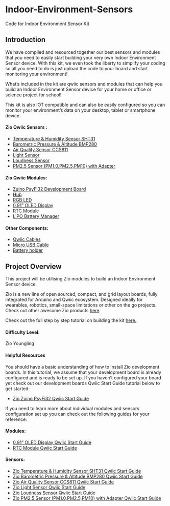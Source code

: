 # Indoor-Environment-Sensors
Code for Indoor Environment Sensor Kit

## Introduction

We have compiled and resourced together our best sensors and modules that you need to easily start building your very own Indoor Environment Sensor device. With this kit, we even took the liberty to simplify your coding so all you need to do is just upload the code to your board and start monitoring your environment!

 

What’s included in the kit are qwiic sensors and modules that can help you build an Indoor Environment Sensor device for your home or office or science project for school! 

 

This kit is also IOT compatible and can also be easily configured so you can monitor your environment’s data on your desktop, tablet or smartphone device.


 

#### Zio Qwiic Sensors :

- [Temperature & Humidity Sensor SHT31](https://www.smart-prototyping.com/Zio-Qwiic-Temperature-Humidity-Sensor-SHT31) 
- [Barometric Pressure & Altitude BMP280](https://www.smart-prototyping.com/Zio-Qwiic-Air-Pressure-Sensor-BMP280) 
- [Air Quality Sensor CCS811](https://www.smart-prototyping.com/Zio-Qwiic-Air-Quality-Sensor-CCS811)
- [Light Sensor](https://www.smart-prototyping.com/Zio-Qwiic-Air-Quality-Sensor-CCS811) 
- [Loudness Sensor](https://www.smart-prototyping.com/Zio-Qwiic-Loudness-Sensor-I2C)
- [PM2.5 Sensor (PM1.0,PM2.5,PM10) with Adapter](https://www.smart-prototyping.com/Zio-Qwiic-PM-Air-Quality-Sensor-and-Adapter-Board)
 

#### Zio Qwiic Modules:

- [Zuino PsyFi32 Development Board](https://www.smart-prototyping.com/Zuino-XS-PsyFi32.html)
- [Hub](https://www.smart-prototyping.com/Zio-Qwiic-Hub.html)
- [RGB LED](https://www.smart-prototyping.com/Zio-Qwiic-RGB-LED-APA102)
- [0.91” OLED Display](https://www.smart-prototyping.com/Zio-OLED-Display-0-91-in-128-32-Qwiic.html)
- [RTC Module](https://www.smart-prototyping.com/Zio-Qwiic-RTC-module-DS3231)
- [LiPO Battery Manager](https://www.smart-prototyping.com/Zio-LiPo-Battery-Manager.html)
 

#### Other Components:

- [Qwiic Cables](https://www.smart-prototyping.com/Qwiic-200mm-Cable-10pcs)
- [Micro USB Cable](https://www.smart-prototyping.com/5pcs-Micro-USB-Cable)
- [Battery holder](https://www.smart-prototyping.com/Battery-Holder-for-Zio-4x-AA-6V)
 

 

## Project Overview
 

This project will be utilising Zio modules to build an Indoor Environment Sensor device. 

 

Zio is a new line of open sourced, compact, and grid layout boards, fully integrated for Arduino and Qwiic ecosystem. Designed ideally for wearables, robotics, small-space limitations or other on the go projects. Check out other awesome Zio products [here](https://www.smart-prototyping.com/Zio).

Check out the full step by step tutorial on building the kit [here.](https://www.smart-prototyping.com/blog/Build-An-Indoor-Environment-Sensor-Device)

 

#### Difficulty Level:

Zio Youngling

 

#### Helpful Resources

 

You should have a basic understanding of how to install Zio development boards. In this tutorial, we assume that your development board is already configured and is ready to be set up.  If you haven’t configured your board yet check out our development boards Qwiic Start Guide tutorial below to get started:
 

- [Zio Zuino PsyFi32 Qwiic Start Guide](https://www.smart-prototyping.com/blog/Zio-Zuino-XS-PsyFi32-Qwiic-Start-Guide)
 

If you need to learn more about individual modules and sensors configuration set up you can check out the following guides for your reference:

 

#### Modules:

- [0.91” OLED Display Qwiic Start Guide](https://www.smart-prototyping.com/blog/Zio-OLED-Display-Qwiic-Guide)
- [RTC Module Qwiic Start Guide](https://www.smart-prototyping.com/blog/Zio-RTC-Module-Qwiic-Guide)
 

#### Sensors:

- [Zio Temperature & Humidity Sensor SHT31 Qwiic Start Guide](https://www.smart-prototyping.com/blog/Zio-Temperature-and-Humidity-Sensor-Qwiic-Start-Guide)
- [Zio Barometric Pressure & Altitude BMP280 Qwiic Start Guide](https://www.smart-prototyping.com/blog/Zio-Air-Pressure-Sensor-Qwiic-Start-Guide)
- [Zio Air Quality Sensor CCS811 Qwiic Start Guide](https://www.smart-prototyping.com/blog/Zio-Air-Quality-Sensor-Qwiic-Start-Guide)
- [Zio Light Sensor Qwiic Start Guide](https://www.smart-prototyping.com/blog/Zio-Light-Sensor-Qwiic-Start-Guide)
- [Zio Loudness Sensor Qwiic Start Guide](https://www.smart-prototyping.com/blog/Zio-Loudness-Sensor-Qwiic-Start-Guide)
- [Zio PM2.5 Sensor (PM1.0,PM2.5,PM10) with Adapter Qwiic Start Guide](https://www.smart-prototyping.com/blog/Zio-PM-2.5-Air-Quality-Sensor-with-Adapter-Qwiic-Start)
